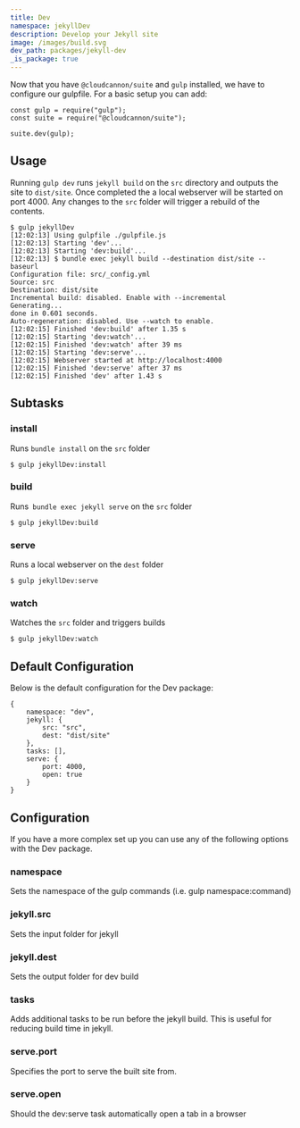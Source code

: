 ```yaml
---
title: Dev
namespace: jekyllDev
description: Develop your Jekyll site
image: /images/build.svg
dev_path: packages/jekyll-dev
_is_package: true
---
```


Now that you have `@cloudcannon/suite` and `gulp` installed, we have to configure our gulpfile. For a basic setup you can add:

```
const gulp = require("gulp");
const suite = require("@cloudcannon/suite");

suite.dev(gulp);
```

## Usage

Running `gulp dev` runs `jekyll build` on the `src` directory and outputs the site to `dist/site`. Once completed the a local webserver will be started on port 4000. Any changes to the `src` folder will trigger a rebuild of the contents.

```
$ gulp jekyllDev
[12:02:13] Using gulpfile ./gulpfile.js
[12:02:13] Starting 'dev'...
[12:02:13] Starting 'dev:build'...
[12:02:13] $ bundle exec jekyll build --destination dist/site --baseurl
Configuration file: src/_config.yml
Source: src
Destination: dist/site
Incremental build: disabled. Enable with --incremental
Generating...
done in 0.601 seconds.
Auto-regeneration: disabled. Use --watch to enable.
[12:02:15] Finished 'dev:build' after 1.35 s
[12:02:15] Starting 'dev:watch'...
[12:02:15] Finished 'dev:watch' after 39 ms
[12:02:15] Starting 'dev:serve'...
[12:02:15] Webserver started at http://localhost:4000
[12:02:15] Finished 'dev:serve' after 37 ms
[12:02:15] Finished 'dev' after 1.43 s
```

## Subtasks

### install

Runs `bundle install` on the `src` folder

```
$ gulp jekyllDev:install
```

### build

Runs` bundle exec jekyll serve` on the `src` folder

```
$ gulp jekyllDev:build
```

### serve

Runs a local webserver on the `dest` folder

```
$ gulp jekyllDev:serve
```

### watch

Watches the `src` folder and triggers builds

```
$ gulp jekyllDev:watch
```

## Default Configuration

Below is the default configuration for the Dev package:

```
{
    namespace: "dev",
    jekyll: {
        src: "src",
        dest: "dist/site"
    },
    tasks: [],
    serve: {
        port: 4000,
        open: true
    }
}
```

## Configuration

If you have a more complex set up you can use any of the following options with the Dev package.

### namespace

Sets the namespace of the gulp commands (i.e. gulp namespace:command)

### jekyll.src

Sets the input folder for jekyll

### jekyll.dest

Sets the output folder for dev build

### tasks

Adds additional tasks to be run before the jekyll build. This is useful for reducing build time in jekyll.

### serve.port

Specifies the port to serve the built site from.

### serve.open

Should the dev:serve task automatically open a tab in a browser